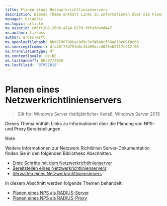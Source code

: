 ```yaml
---
title: Planen eines Netzwerkrichtlinienservers
description: Dieses Thema enthält Links zu Informationen über die Planung der RADIUS-Server Bereitstellungs Planung für den Netzwerk Richtlinien Server in Windows Server 2016.
manager: brianlic
ms.topic: article
ms.assetid: cd6fc1b8-26b0-47a4-b27d-f6fa9da0d447
ms.author: lizross
author: eross-msft
ms.openlocfilehash: bbd07907988ac8d9c3ef4b4bcf68a81bc09f8c68
ms.sourcegitcommit: dfa48f77b751dbc34409aced628eb2f17c912f08
ms.translationtype: MT
ms.contentlocale: de-DE
ms.lasthandoff: 08/07/2020
ms.locfileid: "87952015"
---
```

# <a name="plan-network-policy-server"></a>Planen eines Netzwerkrichtlinienservers

>Gilt für: Windows Server (halbjährlicher Kanal), Windows Server 2016

Dieses Thema enthält Links zu Informationen über die Planung von NPS-und Proxy Bereitstellungen.

>[!NOTE]
>Weitere Informationen zur Netzwerk Richtlinien Server-Dokumentation finden Sie in den folgenden Bibliotheks Abschnitten.
> - [Erste Schritte mit dem Netzwerkrichtlinienserver](nps-getstart-top.md)
> - [Bereitstellen eines Netzwerkrichtlinienservers](nps-deploy.md)
> - [Verwalten eines Netzwerkrichtlinienservers](nps-manage-top.md)

In diesem Abschnitt werden folgende Themen behandelt.

- [Planen eines NPS als RADIUS-Server](nps-plan-server.md)
- [Planen eines NPS als RADIUS-Proxy](nps-plan-proxy.md)
